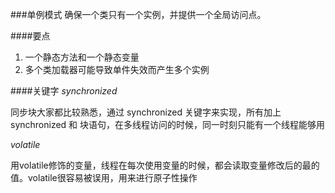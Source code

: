 ###单例模式
确保一个类只有一个实例，并提供一个全局访问点。

####要点
1. 一个静态方法和一个静态变量  
2. 多个类加载器可能导致单件失效而产生多个实例  

####关键字
_synchronized_

同步块大家都比较熟悉，通过 synchronized 关键字来实现，所有加上synchronized 和 块语句，在多线程访问的时候，同一时刻只能有一个线程能够用

_volatile_

用volatile修饰的变量，线程在每次使用变量的时候，都会读取变量修改后的最的值。volatile很容易被误用，用来进行原子性操作
